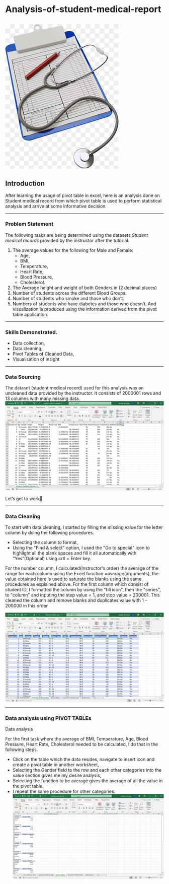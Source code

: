 # Analysis-of-student-medical-report
![](medicall_record.png)
-------
## Introduction

After learning the usage of pivot table in excel, here is an analysis done on Student medical record from which pivot table is used to perform statistical analysis and arrive at some informative decision.

--------

### Problem Statement

The following tasks are being determined using the datasets *Student medical records* provided by the instructor after the tutorial. 
  1. The average values for the following for Male and Female:
     - Age,
     - BMI,
     - Temperature,
     - Heart Rate,
     - Blood Pressure,
     - Cholesterol.
  2. The Average height and weight of both Genders in (2 decimal places)
  3. Number of students across the different Blood Groups.
  4. Number of students who smoke and those who don’t.
  5. Numbers of students who have diabetes and those who doesn’t.
And visualization is produced using the information derived from the pivot table application.
---------

### Skills Demonstrated.
  - Data collection,
  - Data cleaning,
  - Pivot Tables of Cleaned Data,
  - Visualisation of insight

------

### Data Sourcing


The dataset (student medical record) used for this analysis was an uncleaned data provided by the instructor.
It consists of 2000001 rows and 13 columns with many missing data.
![](uncleaned_data.png)

Let’s get to work👊

-------

### Data Cleaning
To start with data cleaning, I started by filling the missing value for the letter column by doing the following procedures.
  - Selecting the column to format,
  - Using the "Find & select" option, I used the "Go to special" icon to highlight all the blank spaces and fill it all automatically with “Yes”(Optional) using crtl + Enter key.
    
For the number column, I calculated(Instructor's order) the average of the range for each column using the Excel function =average(arguments), the value obtained here is used to saturate the blanks using the same procedures as explained above.
For the first column which consist of student ID, I formatted the column by using the "fill icon", then the "series", to "column" and inputing the step value = 1, and stop value = 200001.
This cleaned the column and remove blanks and duplicates value with 1 – 200000 in this order

![](cleaned_data.png)

------

### Data analysis using PIVOT TABLEs

Data analysis

For the first task where the average of BMI, Temperature, Age, Blood Pressure, Heart Rate, Cholesterol needed to be calculated,
I do that in the following steps.
  - Click on the table which the data resides, navigate to insert icon and create a pivot table in another worksheet,
  - Selecting the Gender field to the row and each other categories into the value section gives me my desire analysis,
  - Selecting the function to be average gives the average of all the value in the pivot table.
  - I repeat the same procedure for other categories.
![](pivot_table1.png)











